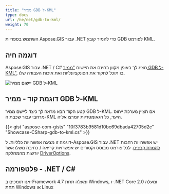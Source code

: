```yaml
---
title: "ממיר GDB ל-KML"
type: docs
url: /he/net/gdb-to-kml/
weight: 70
---
```


השתמש בספריית Aspose.GIS עבור .NET כדי להמיר קובץ GDB לפורמט KML.

## **דוגמה חיה**

Aspose.GIS עבור .NET / C# מציג לך באופן מקוון בחינם את היישום ["ממיר GDB ל-KML"](https://products.aspose.app/gis/conversion/gdb-to-kml), בו תוכל לחקור את הפונקציונליות ואת איכות העבודה שלו.

![יישום ממיר GDB ל-KML](conversion.png)

## **דוגמת קוד - ממיר GDB ל-KML**

קטע הקוד הבא מראה לך כיצד ליישם ממיר GDB ל-KML. אם תציין מערכת ייחוס מרחבי עבור שכבת ה-KML היעד, כל הגאומטריות יומרצו אליה. 

{{< gist "aspose-com-gists" "10f3783b9581d10bc69dbada42705d2c" "Showcase-CSharp-gdb-to-kml.cs" >}}

דוגמה זו מציגה אפשרויות כלליות. ל-Aspose.GIS עבור .NET יש אפשרויות רחבות [להמרת קבצים](https://docs.aspose.com/gis/net/vector-layers/). לכל פורמט מבוסס וקטורים יש אפשרויות קריאה / כתיבה משלו אשר יורשות מהמחלקה [DriverOptions](https://reference.aspose.com/gis/net/aspose.gis/driveroptions).

## **פלטפורמה - .NET / C#**

אנו תומכים ב-Framework 4.7 ומעלה תחת Windows, ו-.NET Core 2.0 ומעלה תחת Windows או Linux
